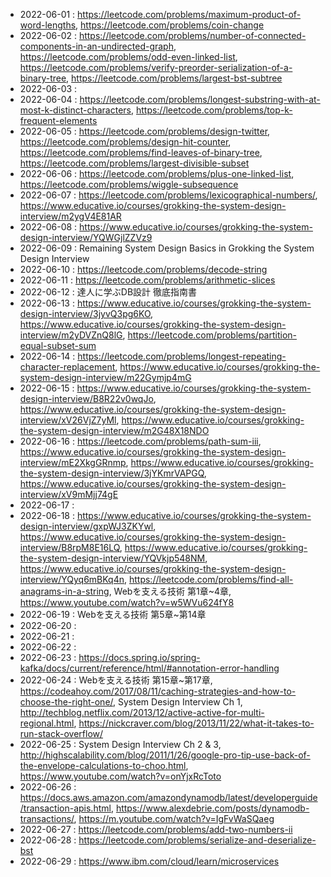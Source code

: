 
* 2022-06-01 : https://leetcode.com/problems/maximum-product-of-word-lengths, https://leetcode.com/problems/coin-change
* 2022-06-02 : https://leetcode.com/problems/number-of-connected-components-in-an-undirected-graph, https://leetcode.com/problems/odd-even-linked-list, https://leetcode.com/problems/verify-preorder-serialization-of-a-binary-tree, https://leetcode.com/problems/largest-bst-subtree
* 2022-06-03 : 
* 2022-06-04 : https://leetcode.com/problems/longest-substring-with-at-most-k-distinct-characters, https://leetcode.com/problems/top-k-frequent-elements
* 2022-06-05 : https://leetcode.com/problems/design-twitter, https://leetcode.com/problems/design-hit-counter, https://leetcode.com/problems/find-leaves-of-binary-tree, https://leetcode.com/problems/largest-divisible-subset
* 2022-06-06 : https://leetcode.com/problems/plus-one-linked-list, https://leetcode.com/problems/wiggle-subsequence
* 2022-06-07 : https://leetcode.com/problems/lexicographical-numbers/, https://www.educative.io/courses/grokking-the-system-design-interview/m2ygV4E81AR
* 2022-06-08 : https://www.educative.io/courses/grokking-the-system-design-interview/YQWGjlZZVz9
* 2022-06-09 : Remaining System Design Basics in Grokking the System Design Interview
* 2022-06-10 : https://leetcode.com/problems/decode-string
* 2022-06-11 : https://leetcode.com/problems/arithmetic-slices
* 2022-06-12 : 達人に学ぶDB設計 徹底指南書
* 2022-06-13 : https://www.educative.io/courses/grokking-the-system-design-interview/3jyvQ3pg6KO, https://www.educative.io/courses/grokking-the-system-design-interview/m2yDVZnQ8lG, https://leetcode.com/problems/partition-equal-subset-sum
* 2022-06-14 : https://leetcode.com/problems/longest-repeating-character-replacement, https://www.educative.io/courses/grokking-the-system-design-interview/m22Gymjp4mG
* 2022-06-15 : https://www.educative.io/courses/grokking-the-system-design-interview/B8R22v0wqJo, https://www.educative.io/courses/grokking-the-system-design-interview/xV26VjZ7yMl, https://www.educative.io/courses/grokking-the-system-design-interview/m2G48X18NDO
* 2022-06-16 : https://leetcode.com/problems/path-sum-iii, https://www.educative.io/courses/grokking-the-system-design-interview/mE2XkgGRnmp, https://www.educative.io/courses/grokking-the-system-design-interview/3jYKmrVAPGQ, https://www.educative.io/courses/grokking-the-system-design-interview/xV9mMjj74gE
* 2022-06-17 : 
* 2022-06-18 : https://www.educative.io/courses/grokking-the-system-design-interview/gxpWJ3ZKYwl, https://www.educative.io/courses/grokking-the-system-design-interview/B8rpM8E16LQ, https://www.educative.io/courses/grokking-the-system-design-interview/YQVkjp548NM, https://www.educative.io/courses/grokking-the-system-design-interview/YQyq6mBKq4n, https://leetcode.com/problems/find-all-anagrams-in-a-string, Webを支える技術 第1章~4章, https://www.youtube.com/watch?v=w5WVu624fY8
* 2022-06-19 : Webを支える技術 第5章~第14章
* 2022-06-20 :
* 2022-06-21 :
* 2022-06-22 :
* 2022-06-23 : https://docs.spring.io/spring-kafka/docs/current/reference/html/#annotation-error-handling
* 2022-06-24 : Webを支える技術 第15章~第17章, https://codeahoy.com/2017/08/11/caching-strategies-and-how-to-choose-the-right-one/, System Design Interview Ch 1, http://techblog.netflix.com/2013/12/active-active-for-multi-regional.html, https://nickcraver.com/blog/2013/11/22/what-it-takes-to-run-stack-overflow/
* 2022-06-25 : System Design Interview Ch 2 & 3, http://highscalability.com/blog/2011/1/26/google-pro-tip-use-back-of-the-envelope-calculations-to-choo.html, https://www.youtube.com/watch?v=onYjxRcToto
* 2022-06-26 : https://docs.aws.amazon.com/amazondynamodb/latest/developerguide/transaction-apis.html, https://www.alexdebrie.com/posts/dynamodb-transactions/, https://m.youtube.com/watch?v=IgFvWaSQaeg
* 2022-06-27 : https://leetcode.com/problems/add-two-numbers-ii
* 2022-06-28 : https://leetcode.com/problems/serialize-and-deserialize-bst
* 2022-06-29 : https://www.ibm.com/cloud/learn/microservices
